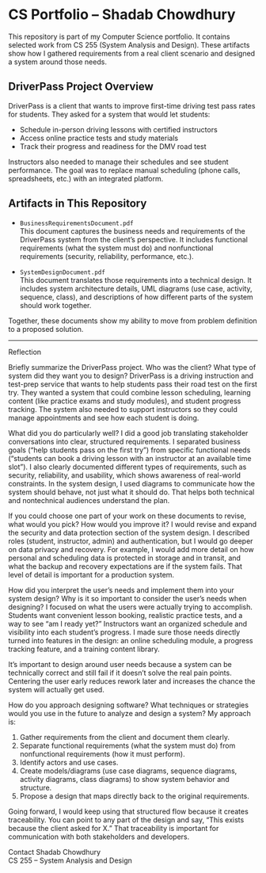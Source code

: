 # CS Portfolio – Shadab Chowdhury

This repository is part of my Computer Science portfolio. It contains selected work from CS 255 (System Analysis and Design). These artifacts show how I gathered requirements from a real client scenario and designed a system around those needs.

## DriverPass Project Overview

DriverPass is a client that wants to improve first-time driving test pass rates for students. They asked for a system that would let students:
- Schedule in-person driving lessons with certified instructors
- Access online practice tests and study materials
- Track their progress and readiness for the DMV road test

Instructors also needed to manage their schedules and see student performance. The goal was to replace manual scheduling (phone calls, spreadsheets, etc.) with an integrated platform.

## Artifacts in This Repository

- `BusinessRequirementsDocument.pdf`  
  This document captures the business needs and requirements of the DriverPass system from the client’s perspective. It includes functional requirements (what the system must do) and nonfunctional requirements (security, reliability, performance, etc.).

- `SystemDesignDocument.pdf`  
  This document translates those requirements into a technical design. It includes system architecture details, UML diagrams (use case, activity, sequence, class), and descriptions of how different parts of the system should work together.

Together, these documents show my ability to move from problem definition to a proposed solution.

---

 Reflection

 Briefly summarize the DriverPass project. Who was the client? What type of system did they want you to design?
DriverPass is a driving instruction and test-prep service that wants to help students pass their road test on the first try. They wanted a system that could combine lesson scheduling, learning content (like practice exams and study modules), and student progress tracking. The system also needed to support instructors so they could manage appointments and see how each student is doing.

 What did you do particularly well?
I did a good job translating stakeholder conversations into clear, structured requirements. I separated business goals (“help students pass on the first try”) from specific functional needs (“students can book a driving lesson with an instructor at an available time slot”). I also clearly documented different types of requirements, such as security, reliability, and usability, which shows awareness of real-world constraints. In the system design, I used diagrams to communicate how the system should behave, not just what it should do. That helps both technical and nontechnical audiences understand the plan.

 If you could choose one part of your work on these documents to revise, what would you pick? How would you improve it?
I would revise and expand the security and data protection section of the system design. I described roles (student, instructor, admin) and authentication, but I would go deeper on data privacy and recovery. For example, I would add more detail on how personal and scheduling data is protected in storage and in transit, and what the backup and recovery expectations are if the system fails. That level of detail is important for a production system.

 How did you interpret the user’s needs and implement them into your system design? Why is it so important to consider the user’s needs when designing?
I focused on what the users were actually trying to accomplish. Students want convenient lesson booking, realistic practice tests, and a way to see “am I ready yet?” Instructors want an organized schedule and visibility into each student’s progress. I made sure those needs directly turned into features in the design: an online scheduling module, a progress tracking feature, and a training content library.

It’s important to design around user needs because a system can be technically correct and still fail if it doesn’t solve the real pain points. Centering the user early reduces rework later and increases the chance the system will actually get used.

 How do you approach designing software? What techniques or strategies would you use in the future to analyze and design a system?
My approach is:
1. Gather requirements from the client and document them clearly.
2. Separate functional requirements (what the system must do) from nonfunctional requirements (how it must perform).
3. Identify actors and use cases.
4. Create models/diagrams (use case diagrams, sequence diagrams, activity diagrams, class diagrams) to show system behavior and structure.
5. Propose a design that maps directly back to the original requirements.

Going forward, I would keep using that structured flow because it creates traceability. You can point to any part of the design and say, “This exists because the client asked for X.” That traceability is important for communication with both stakeholders and developers.


 Contact
Shadab Chowdhury  
CS 255 – System Analysis and Design
